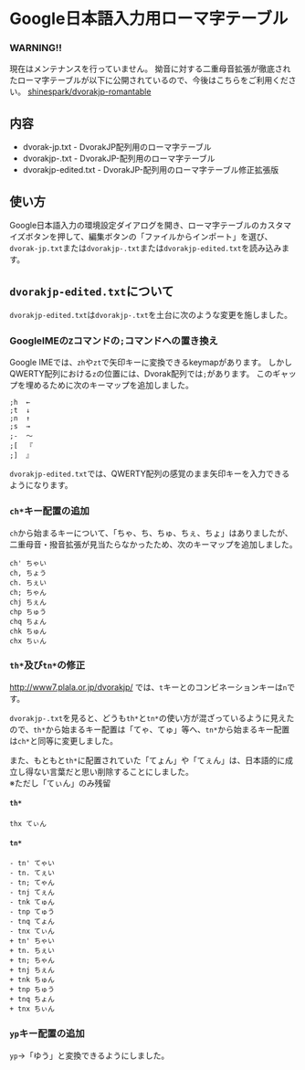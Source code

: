 Google日本語入力用ローマ字テーブル
====

### WARNING!! 

現在はメンテナンスを行っていません。
拗音に対する二重母音拡張が徹底されたローマ字テーブルが以下に公開されているので、今後はこちらをご利用ください。
[shinespark/dvorakjp-romantable](https://github.com/shinespark/dvorakjp-romantable)


内容
----

*  dvorak-jp.txt - DvorakJP配列用のローマ字テーブル
*  dvorakjp-.txt - DvorakJP-配列用のローマ字テーブル
*  dvorakjp-edited.txt - DvorakJP-配列用のローマ字テーブル修正拡張版


使い方
----

Google日本語入力の環境設定ダイアログを開き、ローマ字テーブルのカスタマイズボタンを押して、編集ボタンの「ファイルからインポート」を選び、`dvorak-jp.txt`または`dvorakjp-.txt`または`dvorakjp-edited.txt`を読み込みます。


`dvorakjp-edited.txt`について
----
`dvorakjp-edited.txt`は`dvorakjp-.txt`を土台に次のような変更を施しました。


### GoogleIMEの`Z`コマンドの`;`コマンドへの置き換え

Google IMEでは、`zh`や`zt`で矢印キーに変換できるkeymapがあります。
しかしQWERTY配列における`z`の位置には、Dvorak配列では`;`があります。
このギャップを埋めるために次のキーマップを追加しました。

    ;h  ←
    ;t  ↓
    ;n  ↑
    ;s  →
    ;-  〜
    ;[  『
    ;]  』

`dvorakjp-edited.txt`では、QWERTY配列の感覚のまま矢印キーを入力できるようになります。

### `ch*`キー配置の追加

`ch`から始まるキーについて、「ちゃ、ち、ちゅ、ちぇ、ちょ」はありましたが、二重母音・撥音拡張が見当たらなかったため、次のキーマップを追加しました。

    ch' ちゃい
    ch, ちょう
    ch. ちぇい
    ch; ちゃん
    chj ちぇん
    chp ちゅう
    chq ちょん
    chk ちゅん
    chx ちぃん

### `th*`及び`tn*`の修正
http://www7.plala.or.jp/dvorakjp/ では、`t`キーとのコンビネーションキーは`n`です。

`dvorakjp-.txt`を見ると、どうも`th*`と`tn*`の使い方が混ざっているように見えたので、`th*`から始まるキー配置は「てゃ、てゅ」等へ、`tn*`から始まるキー配置は`ch*`と同等に変更しました。

また、もともと`th*`に配置されていた「てょん」や「てぇん」は、日本語的に成立し得ない言葉だと思い削除することにしました。  
※ただし「てぃん」のみ残留

#### `th*`

    thx てぃん

#### `tn*`

    - tn' てゃい
    - tn. てぇい
    - tn; てゃん
    - tnj てぇん
    - tnk てゅん
    - tnp てゅう
    - tnq てょん
    - tnx てぃん
    + tn' ちゃい
    + tn. ちぇい
    + tn; ちゃん
    + tnj ちぇん
    + tnk ちゅん
    + tnp ちゅう
    + tnq ちょん
    + tnx ちぃん

### `yp`キー配置の追加

`yp`→「ゆう」と変換できるようにしました。
